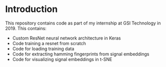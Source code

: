 # Introduction
This repository contains code as part of my internship at GSI Technology in 2019. This contains:
* Custom ResNet neural network architecture in Keras 
* Code training a resnet from scratch 
* Code for loading training data
* Code for extracting hamming fingerprints from signal embeddings
* Code for visualizing signal embeddings in t-SNE
